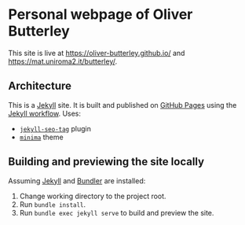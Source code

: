 # Personal webpage of Oliver Butterley

This site is live at <https://oliver-butterley.github.io/> and <https://mat.uniroma2.it/butterley/>.

## Architecture

This is a  [Jekyll] site. It is built and published on [GitHub Pages] using the [Jekyll workflow]. 
Uses:
- [`jekyll-seo-tag`] plugin
- [`minima`] theme

## Building and previewing the site locally

Assuming [Jekyll] and [Bundler] are installed:

1.  Change working directory to the project root.
2.  Run `bundle install`.
3.  Run `bundle exec jekyll serve` to build and preview the site.

[GitHub Pages]: https://docs.github.com/en/pages
[Jekyll]: https://jekyllrb.com
[Bundler]: https://bundler.io
[`jekyll-seo-tag`]: https://jekyll.github.io/jekyll-seo-tag
[Jekyll workflow]: https://github.com/actions/starter-workflows/blob/main/pages/jekyll.yml
[`minima`]: https://github.com/jekyll/minima

